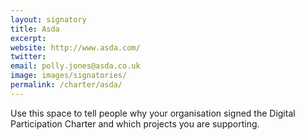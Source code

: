 ```yaml
---
layout: signatory
title: Asda
excerpt: 
website: http://www.asda.com/
twitter: 
email: polly.jones@asda.co.uk
image: images/signatories/
permalink: /charter/asda/
---
```


Use this space to tell people why your organisation signed the Digital Participation Charter and which projects you are supporting.
